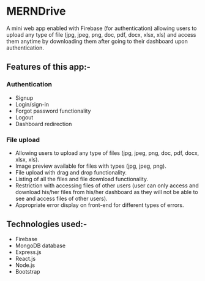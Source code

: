 # MERNDrive

A mini web app enabled with Firebase (for authentication) allowing users to upload any type of file (jpg, jpeg, png, doc, pdf, docx, xlsx, xls) and access them anytime by downloading them after going to their dashboard upon authentication.

## Features of this app:-

### Authentication
- Signup
- Login/sign-in
- Forgot password functionality
- Logout
- Dashboard redirection

### File upload

- Allowing users to upload any type of files (jpg, jpeg, png, doc, pdf, docx, xlsx, xls).
- Image preview available for files with types (jpg, jpeg, png).
- File upload with drag and drop functionality.
- Listing of all the files and file download functionality.
- Restriction with accessing files of other users (user can only access and download his/her files from his/her dashboard as they will not be able to see and access files of other users).
- Appropriate error display on front-end for different types of errors.

## Technologies used:-

- Firebase
- MongoDB database
- Express.js
- React.js
- Node.js
- Bootstrap


